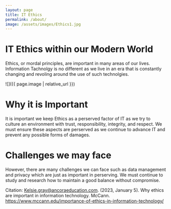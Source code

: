 ```yaml
---
layout: page
title: IT Ethics
permalink: /about/
image: /assets/images/Ethics1.jpg
---
```


# IT Ethics within our Modern World
Ethics, or mordal principles, are important in many areas of our lives. Information Tachnolgy is no different as we live in an era that is constantly changing and revoling around the use of such technolgies. 

![]({{ page.image | relative_url }})

# Why it is Important
It is important we keep Ethics as a perserved factor of IT as we try to culture an environment with trust, responsibility, integrity, and respect. We must ensure these aspects are perserved as we continue to advance IT and prevent any possible forms of damages. 

# Challenges we may face
However, there are many challenges we can face such as data management and privacy which are just as important in perserving. We must continue to study and research how to maintain a good balance without compromise. 

Citation: Kelsie.gray@ancoraeducation.com. (2023, January 5). Why ethics are important in information technology. McCann. https://www.mccann.edu/importance-of-ethics-in-information-technology/





